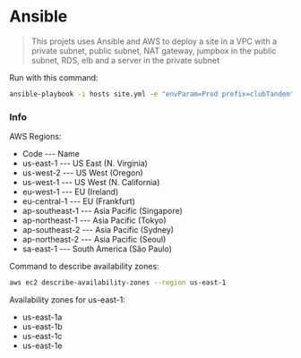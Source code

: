 # Ansible

> This projets uses Ansible and AWS to deploy a site in a VPC with a private subnet, public subnet, 
> NAT gateway, jumpbox in the public subnet, RDS, elb and a server in the private subnet


Run with this command:
```sh
ansible-playbook -i hosts site.yml -e "envParam=Prod prefix=clubTandem"
``` 

### Info
AWS Regions:
* Code	---	Name
* us-east-1	--- US East (N. Virginia)
* us-west-2	---	US West (Oregon)
* us-west-1	---	US West (N. California)
* eu-west-1 --- EU (Ireland)
* eu-central-1 --- EU (Frankfurt)
* ap-southeast-1 --- Asia Pacific (Singapore)
* ap-northeast-1 ---	Asia Pacific (Tokyo)
* ap-southeast-2 ---	Asia Pacific (Sydney)
* ap-northeast-2 ---	Asia Pacific (Seoul)
* sa-east-1	--- South America (São Paulo)

Command to describe availability zones: 
```sh
aws ec2 describe-availability-zones --region us-east-1
``` 

Availability zones for us-east-1:
* us-east-1a
* us-east-1b
* us-east-1c
* us-east-1e